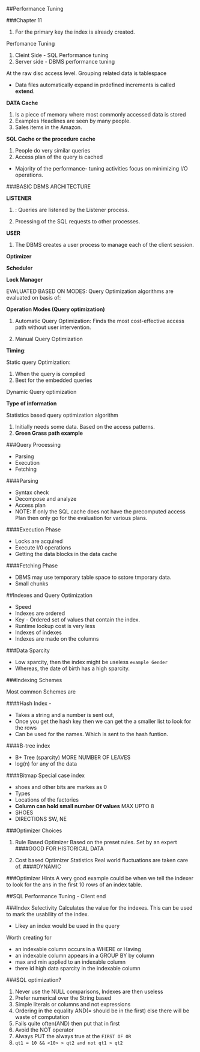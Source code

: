 ##Performance Tuning


###Chapter 11

1. For the primary key the index is already created.


Perfomance Tuning

1. Cleint Side - SQL Performance tuning
2. Server side  - DBMS performance tuning

At the raw disc access level. Grouping related data is tablespace

*  Data files automatically expand in prdefined increments is called **extend**.



**DATA Cache**

1. Is a piece of memory where most commonly accessed data is stored
2. Examples Headlines are seen by many people.
3. Sales items in the Amazon.


**SQL Cache or the procedure cache**

1. People do very similar queries
2. Access plan of the query is cached

*  Majority of the performance- tuning activities focus on minimizing I/O operations.

###BASIC DBMS ARCHITECTURE

**LISTENER**

1.  : Queries are listened by the Listener process.

2. Prcessing of the SQL requests to other processes.



**USER**

1. The DBMS creates a user process to manage each of the client session.


**Optimizer**


**Scheduler**


**Lock Manager**


EVALUATED BASED ON MODES:
Query Optimization algorithms are evaluated on basis of:


**Operation Modes (Query optimization)**

1. Automatic Query Optimization: Finds the most cost-effective access path without user intervention.

2. Manual Query Optimization



**Timing**:

Static query Optimization: 

1. When the query is compiled
2. Best for the embedded queries

Dynamic Query optimization


**Type of information**

Statistics based query optimization algorithm

1. Initially needs some data. Based on the access patterns. 
2. **Green Grass path example**


###Query Processing

*  Parsing
*  Execution
*  Fetching


####Parsing

*  Syntax check
*  Decompose and analyze
*  Access plan
*  NOTE: If only the SQL cache does not have the precomputed access Plan then only go for the evaluation for various plans.


####Execution Phase


*  Locks are acquired
*  Execute I/0 operations
*  Getting the data blocks in the data cache


####Fetching Phase

*  DBMS may use temporary table space to sstore tmporary data.
*  Small chunks


##Indexes and Query Optimization

*  Speed
*  Indexes are ordered
*  Key - Ordered set of values that contain the index.
*  Runtime lookup cost is very less
*  Indexes of indexes
*  Indexes are made on the columns


###Data Sparcity

* Low sparcity, then the index might be useless
`example Gender`
* Whereas, the date of birth has a high sparcity.


###Indexing Schemes

Most common Schemes are

####Hash Index - 

*  Takes a string and a number is sent out,
*  Once you get the hash key then we can get the a smaller list to look for the rows
*  Can be used for the names. Which is sent to the hash funtion.


####B-tree index

*  B+ Tree (sparcity) MORE NUMBER OF LEAVES
*  log(n) for any of the data


####Bitmap Special case index
*  shoes and other bits are markes as 0
*  Types
*  Locations of the factories
* **Column can hold small number Of values** MAX UPTO 8
* SHOES
* DIRECTIONS SW, NE



###Optimizer Choices

1. Rule Based Optimizer
Based on the preset rules. Set by an expert
####GOOD FOR HISTORICAL DATA

2. Cost based Optimizer
Statistics
Real world fluctuations are taken care of. 
####DYNAMIC


###Optimizer Hints
A very good example could be when we tell the indexer to look for the ans in the first 10 rows of an index table.


##SQL Performance Tuning - Client end

###Index Selectivity
Calculates the value for the indexes. This can be used to mark the usability of the index.

* Likey an index would be used in the query

Worth creating for

* an indexable column occurs in a WHERE or Having
* an indexable column appears in a GROUP BY by column
* max and min applied to an indexable column
* there id high data sparcity in the indexable column 


###SQL optimization?

1. Never use the NULL comparisons, Indexes are then useless
2. Prefer numerical over the String based
3. Simple literals or columns and not expressions
4. Ordering in the equality AND(= should be in the first) else there will be waste of computation
5. Fails quite often(AND) then put that in first
6. Avoid the NOT operator
7. Always PUT the always true at the `FIRST OF OR`
7. `qt1 = 10 && <10> > qt2 and not qt1 > qt2`


















 


















































































